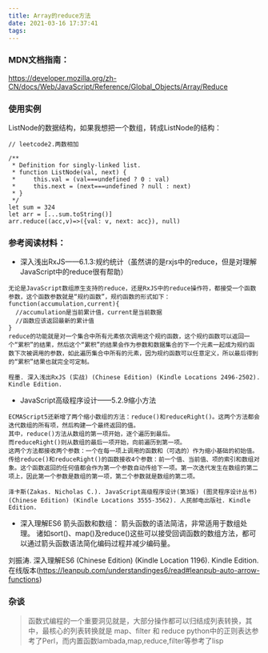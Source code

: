 ```yaml
---
title: Array的reduce方法
date: 2021-03-16 17:37:41
tags:
---
```

### MDN文档指南：
https://developer.mozilla.org/zh-CN/docs/Web/JavaScript/Reference/Global_Objects/Array/Reduce

### 使用实例
ListNode的数据结构，如果我想把一个数组，转成ListNode的结构：
```
// leetcode2.两数相加

/**
 * Definition for singly-linked list.
 * function ListNode(val, next) {
 *     this.val = (val===undefined ? 0 : val)
 *     this.next = (next===undefined ? null : next)
 * }
 */
let sum = 324
let arr = [...sum.toString()]
arr.reduce((acc,v)=>({val: v, next: acc}), null)
```
### 参考阅读材料：
- 深入浅出RxJS——6.1.3:规约统计（虽然讲的是rxjs中的reduce，但是对理解JavaScript中的reduce很有帮助）
```
无论是JavaScript数组原生支持的reduce，还是RxJS中的reduce操作符，都接受一个函数参数，这个函数参数就是“规约函数”，规约函数的形式如下：
function(accumulation,current){
  //accumulation是当前累计值，current是当前数据
  //函数应该返回最新的累计值
}
reduce的功能就是对一个集合中所有元素依次调用这个规约函数，这个规约函数可以返回一个“累积”的结果，然后这个“累积”的结果会作为参数和数据集合的下一个元素一起成为规约函数下次被调用的参数，如此遍历集合中所有的元素，因为规约函数可以任意定义，所以最后得到的“累积”结果也就完全可定制。

程墨. 深入浅出RxJS (实战) (Chinese Edition) (Kindle Locations 2496-2502). Kindle Edition. 
```

- JavaScript高级程序设计——5.2.9缩小方法
```
ECMAScript5还新增了两个缩小数组的方法：reduce()和reduceRight()。这两个方法都会迭代数组的所有项，然后构建一个最终返回的值。
其中，reduce()方法从数组的第一项开始，逐个遍历到最后。
而reduceRight()则从数组的最后一项开始，向前遍历到第一项。
这两个方法都接收两个参数：一个在每一项上调用的函数和（可选的）作为缩小基础的初始值。
传给reduce()和reduceRight()的函数接收4个参数：前一个值、当前值、项的索引和数组对象。这个函数返回的任何值都会作为第一个参数自动传给下一项。第一次迭代发生在数组的第二项上，因此第一个参数是数组的第一项，第二个参数就是数组的第二项。

泽卡斯(Zakas. Nicholas C.). JavaScript高级程序设计(第3版) (图灵程序设计丛书) (Chinese Edition) (Kindle Locations 3555-3562). 人民邮电出版社. Kindle Edition. 
```

- 深入理解ES6
箭头函数和数组：
箭头函数的语法简洁，非常适用于数组处理。
诸如sort()、map()及reduce()这些可以接受回调函数的数组方法，都可以通过箭头函数语法简化编码过程并减少编码量。

刘振涛. 深入理解ES6 (Chinese Edition) (Kindle Location 1196). Kindle Edition. 
在线版本(https://leanpub.com/understandinges6/read#leanpub-auto-arrow-functions)

### 杂谈 

> 函数式编程的一个重要洞见就是，大部分操作都可以归结成列表转换，其中，最核心的列表转换就是 map、filter 和 reduce
> python中的正则表达参考了Perl，而内置函数lambada,map,reduce,filter等参考了lisp